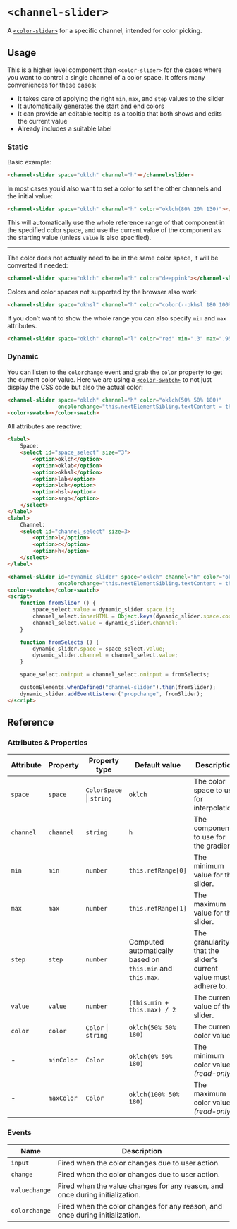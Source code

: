 # `<channel-slider>`

A [`<color-slider>`](../color-slider) for a specific channel, intended for color picking.

## Usage

This is a higher level component than `<color-slider>` for the cases where you want to control a single channel of a color space.
It offers many conveniences for these cases:
- It takes care of applying the right `min`, `max`, and `step` values to the slider
- It automatically generates the start and end colors
- It can provide an editable tooltip as a tooltip that both shows and edits the current value
- Already includes a suitable label

### Static

Basic example:

```html
<channel-slider space="oklch" channel="h"></channel-slider>
```

In most cases you’d also want to set a color to set the other channels and the initial value:

```html
<channel-slider space="oklch" channel="h" color="oklch(80% 20% 130)"></channel-slider>
```

This will automatically use the whole reference range of that component in the specified color space,
and use the current value of the component as the starting value (unless `value` is also specified).

---

The color does not actually need to be in the same color space, it will be converted if needed:

```html
<channel-slider space="oklch" channel="h" color="deeppink"></channel-slider>
```

Colors and color spaces not supported by the browser also work:

```html
<channel-slider space="okhsl" channel="h" color="color(--okhsl 180 100% 50%)"></channel-slider>
```


If you don’t want to show the whole range you can also specify `min` and `max` attributes.

```html
<channel-slider space="oklch" channel="l" color="red" min=".3" max=".95"></channel-slider>
```

### Dynamic

You can listen to the `colorchange` event and grab the `color` property to get the current color value.
Here we are using a [`<color-swatch>`](../color-swatch/) to not just display the CSS code but also the actual color:

```html
<channel-slider space="oklch" channel="h" color="oklch(50% 50% 180)"
				oncolorchange="this.nextElementSibling.textContent = this.color"></channel-slider>
<color-swatch></color-swatch>
```

All attributes are reactive:

```html
<label>
	Space:
	<select id="space_select" size="3">
		<option>oklch</option>
		<option>oklab</option>
		<option>okhsl</option>
		<option>lab</option>
		<option>lch</option>
		<option>hsl</option>
		<option>srgb</option>
	</select>
</label>
<label>
	Channel:
	<select id="channel_select" size=3>
		<option>l</option>
		<option>c</option>
		<option>h</option>
	</select>
</label>

<channel-slider id="dynamic_slider" space="oklch" channel="h" color="oklch(50% 50% 180)"
				oncolorchange="this.nextElementSibling.textContent = this.color"></channel-slider>
<color-swatch></color-swatch>
<script>
	function fromSlider () {
		space_select.value = dynamic_slider.space.id;
		channel_select.innerHTML = Object.keys(dynamic_slider.space.coords).map(c => `<option>${c}</option>`).join('\n');
		channel_select.value = dynamic_slider.channel;
	}

	function fromSelects () {
		dynamic_slider.space = space_select.value;
		dynamic_slider.channel = channel_select.value;
	}

	space_select.oninput = channel_select.oninput = fromSelects;

	customElements.whenDefined("channel-slider").then(fromSlider);
	dynamic_slider.addEventListener("propchange", fromSlider);
</script>
```


## Reference

### Attributes & Properties

| Attribute | Property | Property type | Default value | Description |
|-----------|----------|---------------|---------------|-------------|
| `space` | `space` | `ColorSpace` &#124; `string` | `oklch` | The color space to use for interpolation. |
| `channel` | `channel` | `string` | `h` | The component to use for the gradient. |
| `min` | `min` | `number` | `this.refRange[0]` | The minimum value for the slider. |
| `max` | `max` | `number` | `this.refRange[1]` | The maximum value for the slider. |
| `step` | `step` | `number` | Computed automatically based on `this.min` and `this.max`. | The granularity that the slider's current value must adhere to. |
| `value` | `value` | `number` | `(this.min + this.max) / 2` | The current value of the slider. |
| `color` | `color` | `Color` &#124; `string` | `oklch(50% 50% 180)` | The current color value. |
| - | `minColor` | `Color` | `oklch(0% 50% 180)` | The minimum color value _(read-only)_. |
| - | `maxColor` | `Color` | `oklch(100% 50% 180)` | The maximum color value _(read-only)_. |

### Events

| Name | Description |
|------|-------------|
| `input` | Fired when the color changes due to user action. |
| `change` | Fired when the color changes due to user action. |
| `valuechange` | Fired when the value changes for any reason, and once during initialization. |
| `colorchange` | Fired when the color changes for any reason, and once during initialization. |